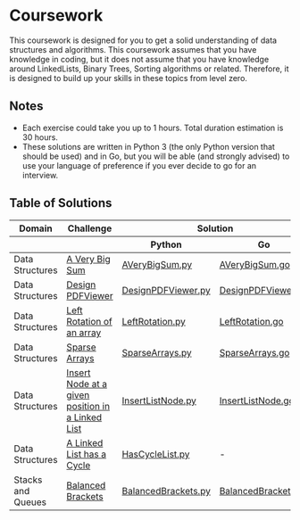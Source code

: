 # Coursework

This coursework is designed for you to get a solid understanding of data structures and algorithms. This coursework assumes that you have knowledge in coding, but it does not assume that you have knowledge around LinkedLists, Binary Trees, Sorting algorithms or related. Therefore, it is designed to build up your skills in these topics from level zero.

## Notes

-   Each exercise could take you up to 1 hours. Total duration estimation is 30 hours.
-   These solutions are written in Python 3 (the only Python version that should be used) and in Go, but you will be able (and strongly advised) to use your language of preference if you ever decide to go for an interview.

## Table of Solutions

<table>
  <thead>
    <tr>
      <th colspan="2" style="text-align:center">Domain</th>
      <th colspan="2" style="text-align:center">Challenge</th>
      <th colspan="2" style="text-align:center">Solution</th>
    </tr>
    <tr>
      <th colspan=2></th>
      <th colspan=2></th>
      <th>Python</th>
      <th>Go</th>
    </tr>
  </thead>
  <tbody>
    <tr>
    <tr>
      <td colspan=2 >Data Structures</td>
      <td colspan=2 ><a href = "https://www.hackerrank.com/challenges/a-very-big-sum/problem" >A Very Big Sum</a></td>
      <td><a href = "https://github.com/oscar-defelice/coursework/src/topic1_arrays/python/AVeryBigSum.py">AVeryBigSum.py</a></td>
      <td><a href = "https://github.com/oscar-defelice/coursework/src/topic1_arrays/go/AVeryBigSum.go">AVeryBigSum.go</a></td>
    </tr>
    </tr>
    <tr>
      <td colspan=2 >Data Structures</td>
      <td colspan=2 ><a href = "https://www.hackerrank.com/challenges/designer-pdf-viewer/problem" >Design PDFViewer</a></td>
      <td><a href = "https://github.com/oscar-defelice/coursework/src/topic1_arrays/python/DesignPDFViewer.py">DesignPDFViewer.py</a></td>
      <td><a href = "https://github.com/oscar-defelice/coursework/src/topic1_arrays/go/DesignPDFViewer.go">DesignPDFViewer.go</a></td>
    </tr>
    <tr>
      <td colspan=2 >Data Structures</td>
      <td colspan=2 ><a href = "https://www.hackerrank.com/challenges/array-left-rotation/problem" >Left Rotation of an array</a></td>
      <td><a href = "https://github.com/oscar-defelice/coursework/src/topic1_arrays/python/LeftRotation.py">LeftRotation.py</a></td>
      <td><a href = "https://github.com/oscar-defelice/coursework/src/topic1_arrays/go/LeftRotation.go">LeftRotation.go</a></td>
    </tr>
    <tr>
      <td colspan=2 >Data Structures</td>
      <td colspan=2 ><a href = "https://www.hackerrank.com/challenges/sparse-arrays/problem" >Sparse Arrays</a></td>
      <td><a href = "https://github.com/oscar-defelice/coursework/src/topic1_arrays/python/SparseArrays.py">SparseArrays.py</a></td>
      <td><a href = "https://github.com/oscar-defelice/coursework/src/topic1_arrays/go/SparseArrays.go">SparseArrays.go</a></td>
    </tr>
    <tr>
      <td colspan=2 >Data Structures</td>
      <td colspan=2 ><a href = "https://www.hackerrank.com/challenges/insert-a-node-at-a-specific-position-in-a-linked-list/problem" >Insert Node at a given position in a Linked List</a></td>
      <td><a href = "https://github.com/oscar-defelice/coursework/src/topic2_lists/python/InsertListNode.py">InsertListNode.py</a></td>
      <td><a href = "https://github.com/oscar-defelice/coursework/src/topic2_lists/go/InsertListNode.go">InsertListNode.go</a></td>
    </tr>
    <tr>
      <td colspan=2 >Data Structures</td>
      <td colspan=2 ><a href = "https://www.hackerrank.com/challenges/insert-a-node-at-a-specific-position-in-a-linked-list/problem" > A Linked List has a Cycle</a></td>
      <td><a href = "https://github.com/oscar-defelice/coursework/src/topic2_lists/python/HasCycleList.py">HasCycleList.py</a></td>
      <td> - </td>
    </tr>
    <tr>
      <td colspan=2 >Stacks and Queues</td>
      <td colspan=2 ><a href = "https://www.hackerrank.com/challenges/balanced-brackets/problem" >Balanced Brackets</a></td>
      <td><a href = "https://github.com/oscar-defelice/coursework/src/topic3_StacksQueues/python/BalancedBrackets.py">BalancedBrackets.py</a></td>
      <td><a href = "https://github.com/oscar-defelice/coursework/src/topic3_StacksQueues/go/BalancedBrackets.go">BalancedBrackets.go</a></td>
    </tr>
  </tbody>
</table>
